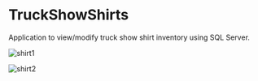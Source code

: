 # TruckShowShirts
Application to view/modify truck show shirt inventory using SQL Server.


![shirt1](https://user-images.githubusercontent.com/51751798/66875083-b005ef80-ef72-11e9-9cfe-99cac26b21d5.PNG)


![shirt2](https://user-images.githubusercontent.com/51751798/66875092-b5633a00-ef72-11e9-957b-deffd4832349.PNG)
